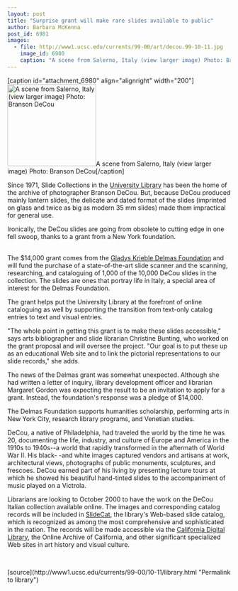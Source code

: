 ```yaml
---
layout: post
title: "Surprise grant will make rare slides available to public"
author: Barbara McKenna
post_id: 6981
images:
  - file: http://www1.ucsc.edu/currents/99-00/art/decou.99-10-11.jpg
    image_id: 6980
    caption: "A scene from Salerno, Italy (view larger image) Photo: Branson DeCou"
---
```


[caption id="attachment_6980" align="alignright" width="200"]<a href="http://localhost/mysite/wp-content/uploads/1999/10/decou.99-10-11.jpg"><img class="size-full wp-image-6980" src="http://localhost/mysite/wp-content/uploads/1999/10/decou.99-10-11.jpg" alt="A scene from Salerno, Italy (view larger image) Photo: Branson DeCou" width="200" height="184" /></a>A scene from Salerno, Italy (view larger image) Photo: Branson DeCou[/caption]
<p>
  Since 1971, Slide Collections in the <a href="http://library.ucsc.edu/library/">University Library</a> has been the home of the archive of photographer Branson DeCou. But, because DeCou produced mainly lantern slides, the delicate and dated format of the slides (imprinted on glass and twice as big as modern 35 mm slides) made them impractical for general use.
</p>
<p>
  Ironically, the DeCou slides are going from obsolete to cutting edge in one fell swoop, thanks to a grant from a New York foundation.<br>
</p><br>
The $14,000 grant comes from the <a href="http://www.delmas.org/%20homepage.html">Gladys Krieble Delmas Foundation</a> and will fund the purchase of a state-of-the-art slide scanner and the scanning, researching, and cataloguing of 1,000 of the 10,000 DeCou slides in the collection. The slides are ones that portray life in Italy, a special area of interest for the Delmas Foundation.
<p>
  The grant helps put the University Library at the forefront of online cataloguing as well by supporting the transition from text-only catalog entries to text and visual entries.
</p>
<p>
  "The whole point in getting this grant is to make these slides accessible," says arts bibliographer and slide librarian Christine Bunting, who worked on the grant proposal and will oversee the project. "Our goal is to put these up as an educational Web site and to link the pictorial representations to our slide records," she adds.
</p>
<p>
  The news of the Delmas grant was somewhat unexpected. Although she had written a letter of inquiry, library development officer and librarian Margaret Gordon was expecting the result to be an invitation to apply for a grant. Instead, the foundation's response was a pledge of $14,000.
</p>
<p>
  The Delmas Foundation supports humanities scholarship, performing arts in New York City, research library programs, and Venetian studies.
</p>
<p>
  DeCou, a native of Philadelphia, had traveled the world by the time he was 20, documenting the life, industry, and culture of Europe and America in the 1910s to 1940s--a world that rapidly transformed in the aftermath of World War II. His black- -and white images captured vendors and artisans at work, architectural views, photographs of public monuments, sculptures, and frescoes. DeCou earned part of his living by presenting lecture tours at which he showed his beautiful hand-tinted slides to the accompaniment of music played on a Victrola.
</p>
<p>
  Librarians are looking to October 2000 to have the work on the DeCou Italian collection available online. The images and corresponding catalog records will be included in <a href="http://slides-www.ucsc.edu/slidecat/slidecat.html">SlideCat</a>, the library's Web-based slide catalog, which is recognized as among the most comprehensive and sophisticated in the nation. The records will be made accessible via the <a href="http://www.cdlib.org/">California Digital Library</a>, the Online Archive of California, and other significant specialized Web sites in art history and visual culture.
</p>
<p>
  <br>

</p>
[source](http://www1.ucsc.edu/currents/99-00/10-11/library.html "Permalink to library")
